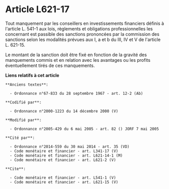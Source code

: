 # Article L621-17

Tout manquement par les conseillers en investissements financiers définis à l'article L. 541-1 aux lois, règlements et
obligations professionnelles les concernant est passible des sanctions prononcées par la commission des sanctions selon les
modalités prévues aux I, a et b du III, IV et V de l'article L. 621-15. 

Le montant de la sanction doit être fixé en fonction de la gravité des manquements commis et en relation avec les avantages
ou les profits éventuellement tirés de ces manquements.

**Liens relatifs à cet article**

	**Anciens textes**:

	  - Ordonnance n°67-833 du 28 septembre 1967 - art. 12-2 (Ab)

	**Codifié par**:

	  - Ordonnance n°2000-1223 du 14 décembre 2000 (V)

	**Modifié par**:

	  - Ordonnance n°2005-429 du 6 mai 2005 - art. 82 () JORF 7 mai 2005

	**Cité par**:

	  - Ordonnance n°2014-559 du 30 mai 2014 - art. 35 (VD)
	  - Code monétaire et financier - art. L341-17 (V)
	  - Code monétaire et financier - art. L621-14-1 (M)
	  - Code monétaire et financier - art. L621-2 (V)

	**Cite**:

	  - Code monétaire et financier - art. L541-1 (V)
	  - Code monétaire et financier - art. L621-15 (V)
